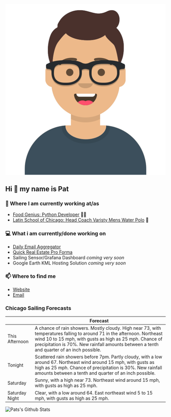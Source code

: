 [![Social banner for p-j-falconer](https://raw.githubusercontent.com/P-J-FALCONER/P-J-FALCONER/master/assets/avataaars.svg)](https://patfalconer.com/)
## Hi :wave: my name is Pat

### 💼 Where I am currently working at/as
- [Food Genius: Python Developer](https://getfoodgenius.com/) 🍔🐍
- [Latin School of Chicago: Head Coach Varisty Mens Water Polo](https://www.latinschool.org/) 🤽


### 💻 What i am currently/done working on
 - [Daily Email Aggregator](https://github.com/P-J-FALCONER/dott_daily_mail)
 - [Quick Real Estate Pro Forma](https://github.com/P-J-FALCONER/henry)
 - Sailing Sensor/Grafana Dashboard *coming very soon*
 - Google Earth KML Hosting Solution *coming very soon*

### 📫 Where to find me
 - [Website](https://patfalconer.com/)
 - [Email](mailto:patrick.j.falconer@gmail.com)


### Chicago Sailing Forecasts
|   | Forecast  |
|---|---|
| This Afternoon | A chance of rain showers. Mostly cloudy. High near 73, with temperatures falling to around 71 in the afternoon. Northeast wind 10 to 15 mph, with gusts as high as 25 mph. Chance of precipitation is 70%. New rainfall amounts between a tenth and quarter of an inch possible. |
| Tonight | Scattered rain showers before 7pm. Partly cloudy, with a low around 67. Northeast wind around 15 mph, with gusts as high as 25 mph. Chance of precipitation is 30%. New rainfall amounts between a tenth and quarter of an inch possible. |
| Saturday | Sunny, with a high near 73. Northeast wind around 15 mph, with gusts as high as 25 mph. |
| Saturday Night | Clear, with a low around 64. East northeast wind 5 to 15 mph, with gusts as high as 25 mph. |

![Pats's Github Stats](https://github-readme-stats.vercel.app/api?username=p-j-falconer&show_icons=true&theme=radical)
